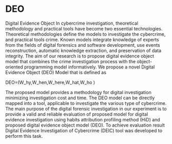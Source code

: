 # DEO
Digital Evidence Object
In cybercrime investigation, theoretical methodology and practical tools have become two essential technologies. Theoretical methodologies define the models to investigate the cybercrime, and practical tools crime. Known models integrate knowledge of experts from the fields of digital forensics and software development, use events reconstruction, automatic knowledge extraction, and preservation of data integrity. The aim of our research is to propose digital evidence object model that combines the crime investigation process with the object-oriented programming model informatively. We propose a novel Digital Evidence Object (DEO) Model that is defined as 

DEO=(W_hy,W_hen,W_here,W_hat,W_ho ) 

The proposed model provides a methodology for digital investigation minimizing investigation cost and time. The DEO model can be directly mapped into a tool, applicable to investigate the various type of cybercrime.
The main purpose of the digital forensic investigation in our experiment is to provide a valid and reliable evaluation of proposed model for digital evidence investigation using habits attribution profiling method (HiD) and proposed digital evidence object model (DEO). To achieve evaluation result Digital Evidence Investigation of Cybercrime (DEIC) tool was developed to perform this task.
